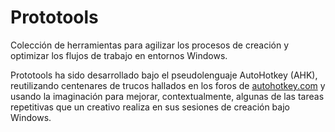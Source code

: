 Prototools
==========

Colección de herramientas para agilizar los procesos de creación y optimizar los flujos de trabajo en entornos Windows.

Prototools ha sido desarrollado bajo el pseudolenguaje AutoHotkey (AHK), reutilizando centenares de trucos hallados en los foros de [autohotkey.com](http://www.autohotkey.com/board/) y usando la imaginación para mejorar, contextualmente, algunas de las tareas repetitivas que un creativo realiza en sus sesiones de creación bajo Windows.
